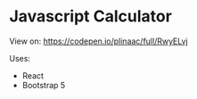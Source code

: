 # Javascript Calculator

View on: https://codepen.io/plinaac/full/RwyELvj

Uses: 
- React
- Bootstrap 5
